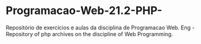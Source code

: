 # Programacao-Web-21.2-PHP-
Repositório de exercícios e aulas da disciplina de Programacao Web.
Eng - Repository of php archives on the discipline of Web Programming.
